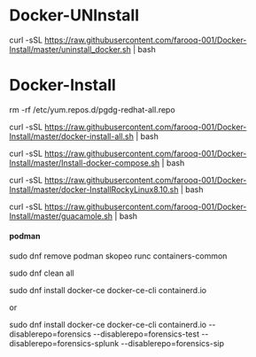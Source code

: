 # Docker-UNInstall
curl -sSL https://raw.githubusercontent.com/farooq-001/Docker-Install/master/uninstall_docker.sh | bash


# Docker-Install
rm  -rf  /etc/yum.repos.d/pgdg-redhat-all.repo

curl -sSL https://raw.githubusercontent.com/farooq-001/Docker-Install/master/docker-install-all.sh | bash

curl -sSL https://raw.githubusercontent.com/farooq-001/Docker-Install/master/Install-docker-compose.sh | bash

curl -sSL https://raw.githubusercontent.com/farooq-001/Docker-Install/master/docker-InstallRockyLinux8.10.sh | bash

curl -sSL https://raw.githubusercontent.com/farooq-001/Docker-Install/master/guacamole.sh | bash



#### podman ####
sudo dnf remove podman skopeo runc containers-common

sudo dnf clean all

sudo dnf install docker-ce docker-ce-cli containerd.io

or

sudo dnf install docker-ce docker-ce-cli containerd.io --disablerepo=forensics --disablerepo=forensics-test --disablerepo=forensics-splunk --disablerepo=forensics-sip

